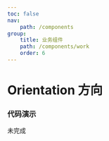 ```yaml
---
toc: false
nav:
    path: /components
group:
    title: 业务组件
    path: /components/work
    order: 6
---
```


# Orientation 方向

### 代码演示

未完成

